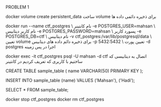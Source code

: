 PROBLEM 1

docker volume create persistent_data    ساخت volume برای ذخیره دائمی داده ها

docker run --name ctf_postgres \    نام کانتینر
  -e POSTGRES_USER=mahsan \     نام کاربر دیتابیس
  -e POSTGRES_PASSWORD=mahsan \     پسورد کاربر
  -e POSTGRES_DB=ctf \      نام دیتابیس
  -v ctf_postgres:/var/lib/postgresql/data \    تعیین volume برای ذخیره دائم داده های دیتابیس 
  -p 5432:5432 \    تعیین پورت
  -d postgres      اجرا در پس زمینه

docker exec -it ctf_postgres psql -U mahsan -d ctf    اتصال به دیتابیسی که ساختیم با کاربری که تعریف کردیم در کانتینر

CREATE TABLE sample_table (
  name VARCHAR(50) PRIMARY KEY
);

INSERT INTO sample_table (name) VALUES
('Mahsan'),
('Hadi');

SELECT * FROM sample_table;

docker stop ctf_postgres
docker rm ctf_postgres
